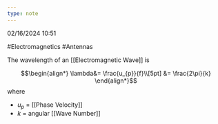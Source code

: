 ```yaml
---
type: note
---
```

02/16/2024 10:51

  #Electromagnetics #Antennas 

The wavelength of an [[Electromagnetic Wave]] is 


$$\begin{align*}
\lambda&= \frac{u_{p}}{f}\\[5pt]
&= \frac{2\pi}{k}
\end{align*}$$
where
- $u_p$ = [[Phase Velocity]] 
- $k$ = angular [[Wave Number]]